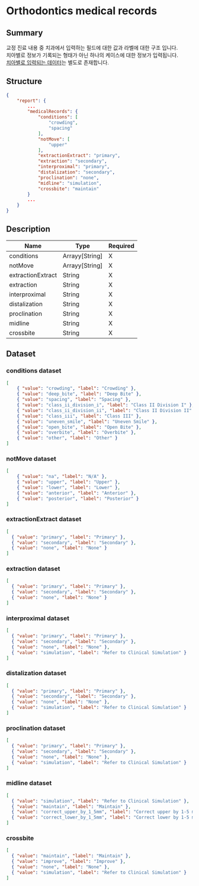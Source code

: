 # Orthodontics medical records

## Summary

교정 진료 내용 중 치과에서 입력하는 필드에 대한 값과 라벨에 대한 구조 입니다.   
치아별로 정보가 기록되는 형태가 아닌 하나의 케이스에 대한 정보가 입력됩니다.   
[치아별로 입력되는 데이터](./ortho-structure-data.md)는 별도로 존재합니다.

## Structure
```JSON
{
    "report": {
        ...
        "medicalRecords": {
            "conditions": [
                "crowding",
                "spacing"
            ],
            "notMove": [
                "upper"
            ],
            "extractionExtract": "primary",
            "extraction": "secondary",
            "interproximal": "primary",
            "distalization": "secondary",
            "proclination": "none",
            "midline": "simulation",
            "crossbite": "maintain"
        }
        ...
    }
}
```
## Description

| Name | Type | Required |
| -- | -- | -- |
| conditions | Arrayy[String]  | X |
| notMove | Arrayy[String] | X |
| extractionExtract | String | X |
| extraction | String | X |
| interproximal | String | X |
| distalization | String | X |
| proclination | String | X |
| midline | String | X |
| crossbite | String | X |

## Dataset

### conditions dataset
```JSON
[
    { "value": "crowding", "label": "Crowding" },
    { "value": "deep_bite", "label": "Deep Bite" },
    { "value": "spacing", "label": "Spacing" },
    { "value": "class_ii_division_i", "label": "Class II Division I" },
    { "value": "class_ii_division_ii", "label": "Class II Division II" },
    { "value": "class_iii", "label": "Class III" },
    { "value": "uneven_smile", "label": "Uneven Smile" },
    { "value": "open_bite", "label": "Open Bite" },
    { "value": "overbite", "label": "Overbite" },
    { "value": "other", "label": "Other" }
]
```

### notMove dataset
```JSON
[
    { "value": "na", "label": "N/A" },
    { "value": "upper", "label": "Upper" },
    { "value": "lower", "label": "Lower" },
    { "value": "anterior", "label": "Anterior" },
    { "value": "posterior", "label": "Posterior" }
]
```

### extractionExtract dataset
```JSON
[
  { "value": "primary", "label": "Primary" },
  { "value": "secondary", "label": "Secondary" },
  { "value": "none", "label": "None" }
]
```

### extraction dataset
```JSON
[
  { "value": "primary", "label": "Primary" },
  { "value": "secondary", "label": "Secondary" },
  { "value": "none", "label": "None" }
]
```

### interproximal dataset
```JSON
[
  { "value": "primary", "label": "Primary" },
  { "value": "secondary", "label": "Secondary" },
  { "value": "none", "label": "None" },
  { "value": "simulation", "label": "Refer to Clinical Simulation" }
]
```

### distalization dataset
```JSON
[
  { "value": "primary", "label": "Primary" },
  { "value": "secondary", "label": "Secondary" },
  { "value": "none", "label": "None" },
  { "value": "simulation", "label": "Refer to Clinical Simulation" }
]
```

### proclination dataset
```JSON
[
  { "value": "primary", "label": "Primary" },
  { "value": "secondary", "label": "Secondary" },
  { "value": "none", "label": "None" },
  { "value": "simulation", "label": "Refer to Clinical Simulation" }
]
```
### midline dataset
```JSON
[
  { "value": "simulation", "label": "Refer to Clinical Simulation" },
  { "value": "maintain", "label": "Maintain" },
  { "value": "correct_upper_by_1_5mm", "label": "Correct upper by 1-5 mm" },
  { "value": "correct_lower_by_1_5mm", "label": "Correct lower by 1-5 mm" }
]
```

### crossbite
```JSON
[
  { "value": "maintain", "label": "Maintain" },
  { "value": "improve", "label": "Improve" },
  { "value": "none", "label": "None" },
  { "value": "simulation", "label": "Refer to Clinical Simulation" }
]
```
